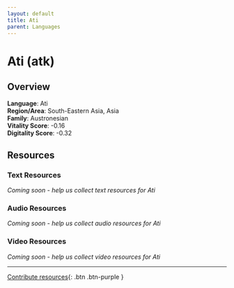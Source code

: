 ```yaml
---
layout: default
title: Ati
parent: Languages
---
```


# Ati (atk)

## Overview

**Language**: Ati  
**Region/Area**: South-Eastern Asia, Asia  
**Family**: Austronesian  
**Vitality Score**: -0.16  
**Digitality Score**: -0.32  

## Resources

### Text Resources
*Coming soon - help us collect text resources for Ati*

### Audio Resources
*Coming soon - help us collect audio resources for Ati*

### Video Resources
*Coming soon - help us collect video resources for Ati*

---

[Contribute resources](https://fairtrain.github.io/){: .btn .btn-purple }

